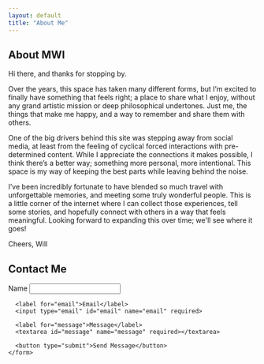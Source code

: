 ```yaml
---
layout: default
title: "About Me"
---
```


<section id="about" class="about-contact">
  <div class="about">
    <h1>About MWI</h1>
    <p>Hi there, and thanks for stopping by.</p>
    <p>Over the years, this space has taken many different forms, but I’m excited to finally have something that feels right; a place to share what I enjoy, without any grand artistic mission or deep philosophical undertones.  Just me, the things that make me happy, and a way to remember and share them with others.</p>
    <p>One of the big drivers behind this site was stepping away from social media, at least from the feeling of cyclical forced interactions with pre-determined content.  While I appreciate the connections it makes possible, I think there’s a better way; something more personal, more intentional.  This space is my way of keeping the best parts while leaving behind the noise.</p>
    <p>I’ve been incredibly fortunate to have blended so much travel with unforgettable memories, and meeting some truly wonderful people.  This is a little corner of the internet where I can collect those experiences, tell some stories, and hopefully connect with others in a way that feels meaningful.  Looking forward to expanding this over time; we'll see where it goes!</p>
    <p>Cheers, Will</p>
  </div>

  <div class="contact">
    <h2>Contact Me</h2>
    <form action="https://formspree.io/f/xjkyobkn" method="POST">
      <label for="name">Name</label>
      <input type="text" id="name" name="name" required>

      <label for="email">Email</label>
      <input type="email" id="email" name="email" required>

      <label for="message">Message</label>
      <textarea id="message" name="message" required></textarea>

      <button type="submit">Send Message</button>
    </form>
  </div>
</section>

